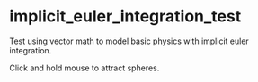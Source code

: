 # implicit_euler_integration_test
Test using vector math to model basic physics with implicit euler integration.

Click and hold mouse to attract spheres.
